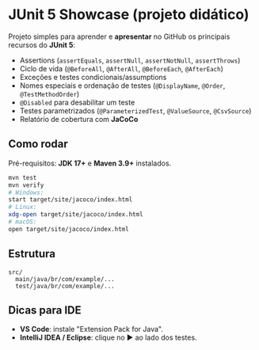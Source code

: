 # JUnit 5 Showcase (projeto didático)

Projeto simples para aprender e **apresentar** no GitHub os principais recursos do **JUnit 5**:

- Assertions (`assertEquals`, `assertNull`, `assertNotNull`, `assertThrows`)
- Ciclo de vida (`@BeforeAll`, `@AfterAll`, `@BeforeEach`, `@AfterEach`)
- Exceções e testes condicionais/assumptions
- Nomes especiais e ordenação de testes (`@DisplayName`, `@Order`, `@TestMethodOrder`)
- `@Disabled` para desabilitar um teste
- Testes parametrizados (`@ParameterizedTest`, `@ValueSource`, `@CsvSource`)
- Relatório de cobertura com **JaCoCo**

## Como rodar

Pré-requisitos: **JDK 17+** e **Maven 3.9+** instalados.

```bash
mvn test
mvn verify
# Windows:
start target/site/jacoco/index.html
# Linux:
xdg-open target/site/jacoco/index.html
# macOS:
open target/site/jacoco/index.html
```

## Estrutura
```
src/
  main/java/br/com/example/...
  test/java/br/com/example/...
```

## Dicas para IDE
- **VS Code**: instale "Extension Pack for Java".
- **IntelliJ IDEA / Eclipse**: clique no ▶️ ao lado dos testes.
